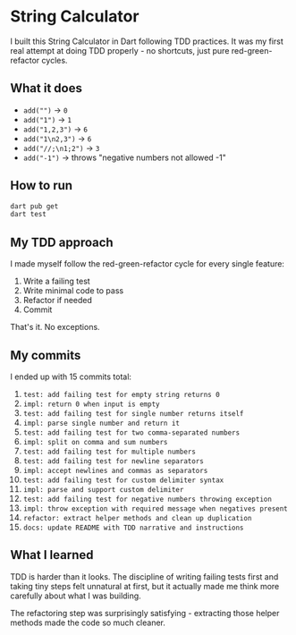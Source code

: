 # String Calculator

I built this String Calculator in Dart following TDD practices. It was my first real attempt at doing TDD properly - no shortcuts, just pure red-green-refactor cycles.

## What it does

- `add("")` → `0`
- `add("1")` → `1` 
- `add("1,2,3")` → `6`
- `add("1\n2,3")` → `6`
- `add("//;\n1;2")` → `3`
- `add("-1")` → throws "negative numbers not allowed -1"

## How to run

```bash
dart pub get
dart test
```

## My TDD approach

I made myself follow the red-green-refactor cycle for every single feature:

1. Write a failing test
2. Write minimal code to pass
3. Refactor if needed
4. Commit

That's it. No exceptions.

## My commits

I ended up with 15 commits total:

1. `test: add failing test for empty string returns 0`
2. `impl: return 0 when input is empty`
3. `test: add failing test for single number returns itself`
4. `impl: parse single number and return it`
5. `test: add failing test for two comma-separated numbers`
6. `impl: split on comma and sum numbers`
7. `test: add failing test for multiple numbers`
8. `test: add failing test for newline separators`
9. `impl: accept newlines and commas as separators`
10. `test: add failing test for custom delimiter syntax`
11. `impl: parse and support custom delimiter`
12. `test: add failing test for negative numbers throwing exception`
13. `impl: throw exception with required message when negatives present`
14. `refactor: extract helper methods and clean up duplication`
15. `docs: update README with TDD narrative and instructions`

## What I learned

TDD is harder than it looks. The discipline of writing failing tests first and taking tiny steps felt unnatural at first, but it actually made me think more carefully about what I was building.

The refactoring step was surprisingly satisfying - extracting those helper methods made the code so much cleaner.

